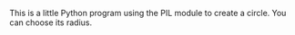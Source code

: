 This is a little Python program using the PIL module to create a circle. You can choose its radius.
